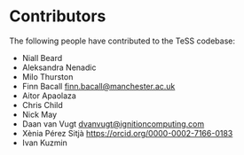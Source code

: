 # Contributors

The following people have contributed to the TeSS codebase:

* Niall Beard
* Aleksandra Nenadic
* Milo Thurston
* Finn Bacall <finn.bacall@manchester.ac.uk>
* Aitor Apaolaza
* Chris Child
* Nick May
* Daan van Vugt <dvanvugt@ignitioncomputing.com>
* Xènia Pérez Sitjà <https://orcid.org/0000-0002-7166-0183>
* Ivan Kuzmin
